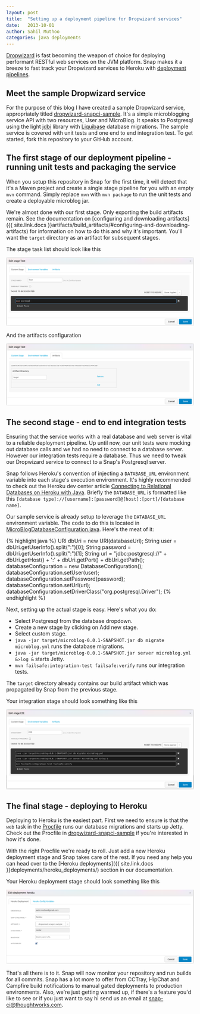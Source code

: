 ```yaml
---
layout: post
title:  "Setting up a deployment pipeline for Dropwizard services"
date:   2013-10-01
author: Sahil Muthoo
categories: java deployments
---
```


[Dropwizard](http://dropwizard.codahale.com/) is fast becoming the weapon of choice for deploying performant RESTful web services on the JVM platform. Snap makes it a breeze to fast track your Dropwizard services to Heroku with [deployment pipelines](http://martinfowler.com/bliki/DeploymentPipeline.html).

## Meet the sample Dropwizard service

For the purpose of this blog I have created a sample Dropwizard service, appropriately titled [dropwizard-snapci-sample](https://github.com/sahilm/dropwizard-snapci-sample). It's a simple microblogging service API with two resources, User and MicroBlog. It speaks to Postgresql using the light [jdbi](http://jdbi.org/) library with [Liquibase](http://www.liquibase.org/) database migrations. The sample service is covered with unit tests and one end to end integration test. To get started, fork this repository to your GitHub account.

## The first stage of our deployment pipeline - running unit tests and packaging the service

When you setup this repository in Snap for the first time, it will detect that it's a Maven project and create a single stage pipeline for you with an empty `mvn` command. Simply replace `mvn` with `mvn package` to run the unit tests and create a deployable microblog jar.

We're almost done with our first stage. Only exporting the build artifacts remain. See the documentation on [configuring and downloading artifacts]({{ site.link.docs }}artifacts/build_artifacts/#configuring-and-downloading-artifacts) for information on how to do this and why it's important. You'll want the `target` directory as an artifact for subsequent stages.

The stage task list should look like this

<img src="/assets/images/screenshots/dropwizard/test-stage.png" class="screenshot"/>

And the artifacts configuration

<img src="/assets/images/screenshots/dropwizard/test-stage-artifacts.png" class="screenshot"/>

## The second stage - end to end integration tests

Ensuring that the service works with a real database and web server is vital to a reliable deployment pipeline. Up until now, our unit tests were mocking out database calls and we had no need to connect to a database server. However our integration tests require a database. Thus we need to tweak our Dropwizard service to connect to a Snap's Postgresql server.

Snap follows Heroku's convention of injecting a `DATABASE_URL` environment variable into each stage's execution environment. It's highly recommended to check out the Heroku dev center article [Connecting to Relational Databases on Heroku with Java](https://devcenter.heroku.com/articles/connecting-to-relational-databases-on-heroku-with-java). Briefly the `DATABASE_URL` is formatted like this `[database type]://[username]:[password]@[host]:[port]/[database name]`.

Our sample service is already setup to leverage the `DATABASE_URL` environment variable. The code to do this is located in [MicroBlogDatabaseConfiguration.java](https://github.com/sahilm/dropwizard-snapci-sample/blob/master/src/main/java/com/snapci/microblog/MicroBlogDatabaseConfiguration.java). Here's the meat of it:

{% highlight java %}
URI dbUri = new URI(databaseUrl);
String user = dbUri.getUserInfo().split(":")[0];
String password = dbUri.getUserInfo().split(":")[1];
String url = "jdbc:postgresql://" + dbUri.getHost() + ':' + dbUri.getPort() + dbUri.getPath();
databaseConfiguration = new DatabaseConfiguration();
databaseConfiguration.setUser(user);
databaseConfiguration.setPassword(password);
databaseConfiguration.setUrl(url);
databaseConfiguration.setDriverClass("org.postgresql.Driver");
{% endhighlight %}

Next, setting up the actual stage is easy. Here's what you do:
- Select Postgresql from the database dropdown.
- Create a new stage by clicking on Add new stage.
- Select custom stage.
- `java -jar target/microblog-0.0.1-SNAPSHOT.jar db migrate microblog.yml` runs the database migrations.
- `java -jar target/microblog-0.0.1-SNAPSHOT.jar server microblog.yml &>log &` starts Jetty.
- `mvn failsafe:integration-test failsafe:verify` runs our integration tests.

The `target` directory already contains our build artifact which was propagated by Snap from the previous stage.

Your integration stage should look something like this

<img src="/assets/images/screenshots/dropwizard/integration-stage.png" class="screenshot"/>

## The final stage - deploying to Heroku

Deploying to Heroku is the easiest part. First we need to ensure is that the `web` task in the [Procfile](https://devcenter.heroku.com/articles/procfile) runs our database migrations and starts up Jetty. Check out the Procfile in [dropwizard-snapci-sample](https://github.com/sahilm/dropwizard-snapci-sample) if you're interested in how it's done.

With the right Procfile we're ready to roll. Just add a new Heroku deployment stage and Snap takes care of the rest. If you need any help you can head over to the [Heroku deployments]({{ site.link.docs }}deployments/heroku_deployments/) section in our documentation.

Your Heroku deployment stage should look something like this

<img src="/assets/images/screenshots/dropwizard/heroku-stage.png" class="screenshot"/>

That's all there is to it. Snap will now monitor your repository and run builds for all commits. Snap has a lot more to offer from CCTray, HipChat and Campfire build notifications to manual gated deployments to production environments. Also, we're just getting warmed up, if there's a feature you'd like to see or if you just want to say hi send us an email at <a href="mailto:snap-ci@thoughtworks.com">snap-ci@thoughtworks.com</a>.